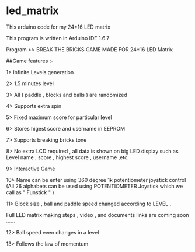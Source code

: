# led_matrix
This arduino code for my 24*16 LED matrix

This program is written in Arduino IDE 1.6.7
 
 Program >> BREAK THE BRICKS GAME MADE FOR 24*16 LED Matrix

##Game features :-

1> Infinite Levels generation

2> 1.5 minutes level

3> All ( paddle , blocks and balls ) are randomized

4> Supports extra spin

5> Fixed maximum score for particular level

6> Stores higest score and username in EEPROM

7> Supports breaking bricks tone

8> No extra LCD required , all data is shown on big LED display such as Level name , score , highest score , username ,etc. 

9> Interactive Game

10> Name can be enter using 360 degree 1k potentiometer joystick control (All 26 alphabets can be used using POTENTIOMETER 
Joystick which we call as " Funstick " )

11> Block size , ball and paddle speed changed according to LEVEL .


Full LED matrix making steps , video , and documents links are coming soon ......

12> Ball speed even changes in a level

13> Follows the law of momentum
